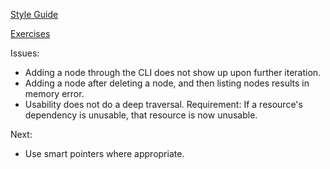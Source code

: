 [Style Guide](https://google.github.io/styleguide/cppguide.html)

[Exercises](https://www.smu.edu/Guildhall/Admissions/Portfolio-Requirements/Programming)

Issues:
- Adding a node through the CLI does not show up upon further iteration.
- Adding a node after deleting a node, and then listing nodes results in memory error.
- Usability does not do a deep traversal. Requirement: If a resource's dependency is unusable, that resource is now unusable.

Next:
- Use smart pointers where appropriate.
